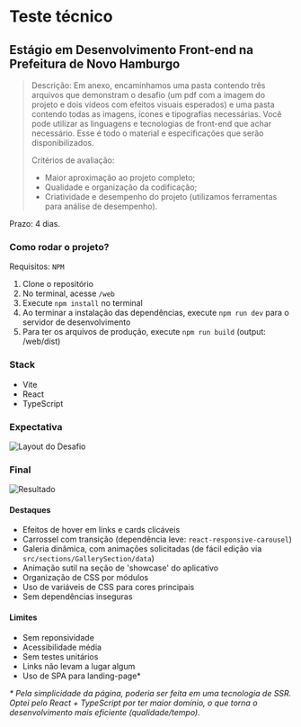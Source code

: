 # Teste técnico

## Estágio em Desenvolvimento Front-end na Prefeitura de Novo Hamburgo

> Descrição:
> Em anexo, encaminhamos uma pasta contendo três arquivos que demonstram o desafio (um pdf com a imagem do projeto e dois vídeos com efeitos visuais esperados) e uma pasta contendo todas as imagens, ícones e tipografias necessárias. Você pode utilizar as linguagens e tecnologias de front-end que achar necessário. Esse é todo o material e especificações que serão disponibilizados.
>
> Critérios de avaliação:
>
> -   Maior aproximação ao projeto completo;
> -   Qualidade e organização da codificação;
> -   Criatividade e desempenho do projeto (utilizamos ferramentas para análise de desempenho).

Prazo: 4 dias.

### Como rodar o projeto?

Requisitos: `NPM`

1. Clone o repositório
2. No terminal, acesse `/web`
3. Execute `npm install` no terminal
4. Ao terminar a instalação das dependências, execute `npm run dev` para o servidor de desenvolvimento
5. Para ter os arquivos de produção, execute `npm run build` (output: /web/dist)

### Stack

-   Vite
-   React
-   TypeScript

### Expectativa

![Layout do Desafio](https://user-images.githubusercontent.com/97403327/222931238-724b7b06-5656-434f-af1e-69d18a988795.png)

### Final

![Resultado](https://user-images.githubusercontent.com/97403327/222931343-235bdd8a-0ae8-4fef-b1d8-3ba624d73256.png)

#### Destaques

-   Efeitos de hover em links e cards clicáveis
-   Carrossel com transição (dependência leve: `react-responsive-carousel`)
-   Galeria dinâmica, com animações solicitadas (de fácil edição via `src/sections/GallerySection/data`)
-   Animação sutil na seção de 'showcase' do aplicativo
-   Organização de CSS por módulos
-   Uso de variáveis de CSS para cores principais
-   Sem dependências inseguras

#### Limites

-   Sem reponsividade
-   Acessibilidade média
-   Sem testes unitários
-   Links não levam a lugar algum
-   Uso de SPA para landing-page\*

_\* Pela simplicidade da página, poderia ser feita em uma tecnologia de SSR. Optei pelo React + TypeScript por ter maior domínio, o que torna o desenvolvimento mais eficiente (qualidade/tempo)._
